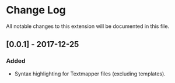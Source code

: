 # Change Log
All notable changes to this extension will be documented in this file.

## [0.0.1] - 2017-12-25
### Added
- Syntax highlighting for Textmapper files (excluding templates).
